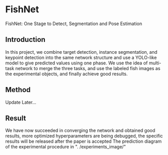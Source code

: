 # FishNet
FishNet: One Stage to Detect, Segmentation and Pose Estimation
## Introduction
In this project, we combine target detection, instance segmentation, and keypoint detection into the same network structure and use a YOLO-like model to give predicted values using one phase. We use the idea of multi-task network to merge the three tasks, and use the labeled fish images as the experimental objects, and finally achieve good results.
## Method
Update Later...
## Result
We have now succeeded in converging the network and obtained good results, more optimized hyperparameters are being debugged, the specific results will be released after the paper is accepted
The prediction diagram of the experimental procedure in ". /experiments_image/"
